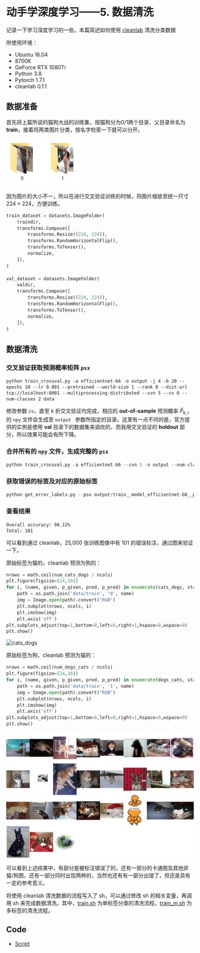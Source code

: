 # 动手学深度学习——5. 数据清洗

记录一下学习深度学习的一些。本篇简述如何使用 [cleanlab](https://github.com/cgnorthcutt/cleanlab) 清洗分类数据

所使用环境：

- Ubuntu 16.04
- 8700K
- GeForce RTX 1080Ti
- Python 3.8
- Pytorch 1.7.1
- cleanlab 0.1.1

## 数据准备

首先将上篇所说的猫狗大战的训练集，按猫狗分为0/1两个目录，父目录命名为 **train**，接着将两类图片分类，按名字检索一下就可以分开。

![blog5-1](../pics/5/1.png)

因为图片的大小不一，所以在进行交叉验证训练的时候，将图片缩放至统一尺寸 $224 \times 224$，方便训练。

```python
train_dataset = datasets.ImageFolder(
	traindir,
	transforms.Compose([
        transforms.Resize((224, 224)),
		transforms.RandomHorizontalFlip(),
		transforms.ToTensor(),
		normalize,
	]),
)

val_dataset = datasets.ImageFolder(
	valdir,
	transforms.Compose([
        transforms.Resize((224, 224)),
		transforms.RandomHorizontalFlip(),
		transforms.ToTensor(),
		normalize,
	]),
)	
```

## 数据清洗

### 交叉验证获取预测概率矩阵 `psx`

```shell
python train_crossval.py -a efficientnet-b6 -o output -j 4 -b 20 --epochs 10 --lr 0.001 --pretrained --world-size 1 --rank 0 --dist-url tcp://localhost:8001 --multiprocessing-distributed --cvn 5 --cv 0 --num-classes 2 data
```

修改参数 `cv`，直至 k 折交叉验证均完成，相应的 **out-of-sample**  预测概率 $\hat{P}_{k,i}$ 的 `npy` 文件会生成至 `output ` 参数所指定的目录。这里有一点不同的是，官方提供的实例是使用 **val** 目录下的数据集来调优的，而我用交叉验证的 **holdout** 部分，所以效果可能会有所下降。

### 合并所有的 `npy` 文件，生成完整的 `psx`

```python
python train_crossval.py -a efficientnet-b6 --cvn 5 -o output --num-classes 11 --combine-folds data
```

### 获取错误的标签及对应的原始标签

```python
python get_error_labels.py --psx output/train__model_efficientnet-b6__pyx.npy -db output/test.db -t test data/train
```

### 查看结果

```shell
Overall accuracy: 98.12%
Total: 101
```

可以看到通过 cleanlab，25,000 张训练图像中有 101 的错误标注，通过图来验证一下。

原始标签为猫的，cleanlab 预测为狗的：

```python
nrows = math.ceil(num_cats_dogs / ncols)
plt.figure(figsize=(24,16))
for i, (name, given, p_given, pred, p_pred) in enumerate(cats_dogs, start=1):
    path = os.path.join('data/train', '0', name)
    img = Image.open(path).convert("RGB")
    plt.subplot(nrows, ncols, i)
    plt.imshow(img)
    plt.axis('off')
plt.subplots_adjust(top=1,bottom=0,left=0,right=1,hspace=0,wspace=0)
plt.show()
```

![cats_dogs](../pics/5/2.png)



原始标签为狗，cleanlab 预测为猫的：

```python
nrows = math.ceil(num_dogs_cats / ncols)
plt.figure(figsize=(24,16))
for i, (name, given, p_given, pred, p_pred) in enumerate(dogs_cats, start=1):
    path = os.path.join('data/train', '1', name)
    img = Image.open(path).convert("RGB")
    plt.subplot(nrows, ncols, i)
    plt.imshow(img)
    plt.axis('off')
plt.subplots_adjust(top=1,bottom=0,left=0,right=1,hspace=0,wspace=0)
plt.show()
```

![dogs_cats](../pics/5/3.png)

可以看到上述结果中，有部分是被标注错误了的，还有一部分的卡通图及其他非猫/狗图，还有一部分同时出现两种的，当然也还有有一部分出错了，但还是具有一定的参考意义。

将使用 cleanlab 清洗数据的流程写入了 sh，可以通过修改 sh 的相关变量，再调用 sh 来完成数据清洗。其中，[train.sh](../code/5.Cleaner/train.sh) 为单标签分类的清洗流程，[train_m.sh](../code/5.Cleaner/train_m.sh) 为多标签的清洗流程。

## Code

- [Script](../code/5.Cleaner)